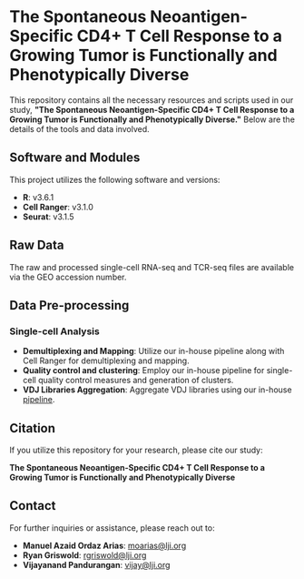 # The Spontaneous Neoantigen-Specific CD4+ T Cell Response to a Growing Tumor is Functionally and Phenotypically Diverse

This repository contains all the necessary resources and scripts used in our study, **"The Spontaneous Neoantigen-Specific CD4+ T Cell Response to a Growing Tumor is Functionally and Phenotypically Diverse."** Below are the details of the tools and data involved.

## Software and Modules

This project utilizes the following software and versions:

- **R**: v3.6.1
- **Cell Ranger**: v3.1.0
- **Seurat**: v3.1.5

## Raw Data

The raw and processed single-cell RNA-seq and TCR-seq files are available via the GEO accession number.

## Data Pre-processing

### Single-cell Analysis

- **Demultiplexing and Mapping**: Utilize our in-house pipeline along with Cell Ranger for demultiplexing and mapping.
- **Quality control and clustering**: Employ our in-house pipeline for single-cell quality control measures and generation of clusters.
- **VDJ Libraries Aggregation**: Aggregate VDJ libraries using our in-house [pipeline](https://github.com/vijaybioinfo/VDJ_aggr).

## Citation

If you utilize this repository for your research, please cite our study:

**The Spontaneous Neoantigen-Specific CD4+ T Cell Response to a Growing Tumor is Functionally and Phenotypically Diverse**

## Contact

For further inquiries or assistance, please reach out to:

- **Manuel Azaid Ordaz Arias**: [moarias@lji.org](mailto:moarias@lji.org)
- **Ryan Griswold**: [rgriswold@lji.org](mailto:rgriswold@lji.org)
- **Vijayanand Pandurangan**: [vijay@lji.org](mailto:vijay@lji.org)
